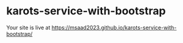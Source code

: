 # karots-service-with-bootstrap

Your site is live at https://msaad2023.github.io/karots-service-with-bootstrap/

